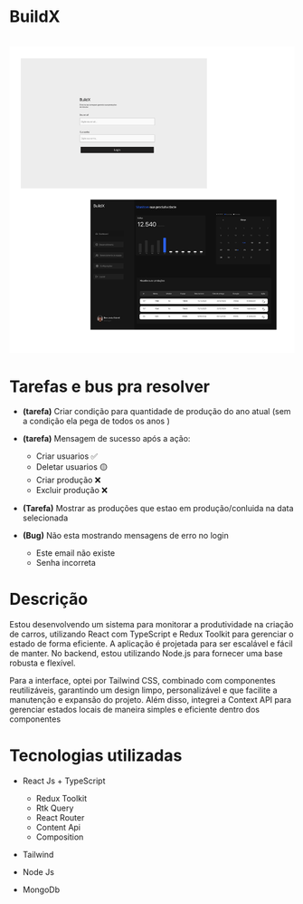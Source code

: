 # BuildX

<br>

<img src="./public/capaBuildx.png" style="margin:0 auto" width="550px" alt="capa do projeto">

<br>

# Tarefas e bus pra resolver

- **(tarefa)** Criar condição para quantidade de produção do ano atual (sem a condição ela pega de todos os anos )
- **(tarefa)** Mensagem de sucesso após a ação:

  - Criar usuarios ✅
  - Deletar usuarios 🟡
  - Criar produção ❌
  - Excluir produção ❌

- **(Tarefa)** Mostrar as produções que estao em produção/conluida na data selecionada

- **(Bug)** Não esta mostrando mensagens de erro no login
  - Este email não existe
  - Senha incorreta
    <br>

# Descrição

Estou desenvolvendo um sistema para monitorar a produtividade na criação de carros, utilizando React com TypeScript e Redux Toolkit para gerenciar o estado de forma eficiente. A aplicação é projetada para ser escalável e fácil de manter. No backend, estou utilizando Node.js para fornecer uma base robusta e flexível.

Para a interface, optei por Tailwind CSS, combinado com componentes reutilizáveis, garantindo um design limpo, personalizável e que facilite a manutenção e expansão do projeto. Além disso, integrei a Context API para gerenciar estados locais de maneira simples e eficiente dentro dos componentes

# Tecnologias utilizadas

- React Js + TypeScript

  - Redux Toolkit
  - Rtk Query
  - React Router
  - Content Api
  - Composition

- Tailwind
- Node Js
- MongoDb
